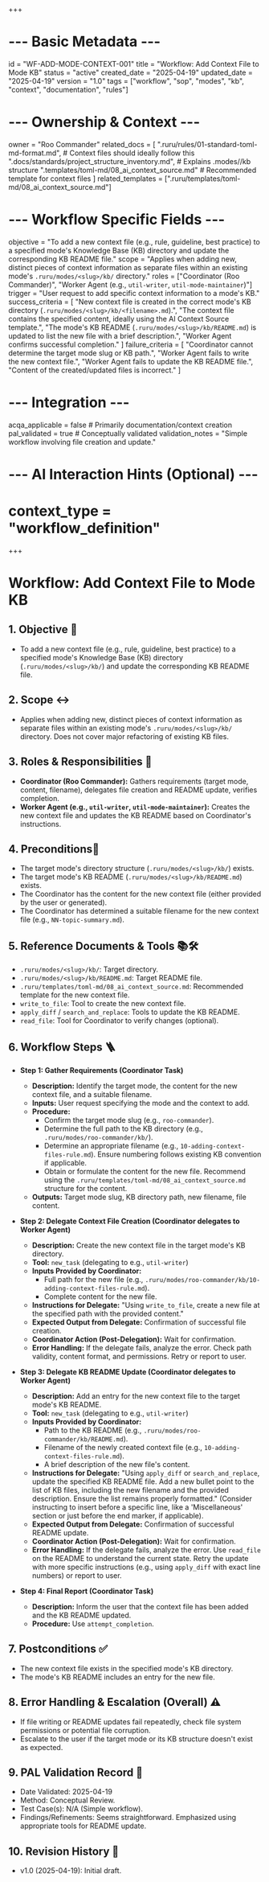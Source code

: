 +++
# --- Basic Metadata ---
id = "WF-ADD-MODE-CONTEXT-001"
title = "Workflow: Add Context File to Mode KB"
status = "active"
created_date = "2025-04-19"
updated_date = "2025-04-19"
version = "1.0"
tags = ["workflow", "sop", "modes", "kb", "context", "documentation", "rules"]

# --- Ownership & Context ---
owner = "Roo Commander"
related_docs = [
  ".ruru/rules/01-standard-toml-md-format.md", # Context files should ideally follow this
  ".docs/standards/project_structure_inventory.md", # Explains .modes/<slug>/kb structure
  ".templates/toml-md/08_ai_context_source.md" # Recommended template for context files
]
related_templates = [".ruru/templates/toml-md/08_ai_context_source.md"]

# --- Workflow Specific Fields ---
objective = "To add a new context file (e.g., rule, guideline, best practice) to a specified mode's Knowledge Base (KB) directory and update the corresponding KB README file."
scope = "Applies when adding new, distinct pieces of context information as separate files within an existing mode's `.ruru/modes/<slug>/kb/` directory."
roles = ["Coordinator (Roo Commander)", "Worker Agent (e.g., `util-writer`, `util-mode-maintainer`)"]
trigger = "User request to add specific context information to a mode's KB."
success_criteria = [
  "New context file is created in the correct mode's KB directory (`.ruru/modes/<slug>/kb/<filename>.md`).",
  "The context file contains the specified content, ideally using the AI Context Source template.",
  "The mode's KB README (`.ruru/modes/<slug>/kb/README.md`) is updated to list the new file with a brief description.",
  "Worker Agent confirms successful completion."
]
failure_criteria = [
  "Coordinator cannot determine the target mode slug or KB path.",
  "Worker Agent fails to write the new context file.",
  "Worker Agent fails to update the KB README file.",
  "Content of the created/updated files is incorrect."
]

# --- Integration ---
acqa_applicable = false # Primarily documentation/context creation
pal_validated = true # Conceptually validated
validation_notes = "Simple workflow involving file creation and update."

# --- AI Interaction Hints (Optional) ---
# context_type = "workflow_definition"
+++

# Workflow: Add Context File to Mode KB

## 1. Objective 🎯
*   To add a new context file (e.g., rule, guideline, best practice) to a specified mode's Knowledge Base (KB) directory (`.ruru/modes/<slug>/kb/`) and update the corresponding KB README file.

## 2. Scope ↔️
*   Applies when adding new, distinct pieces of context information as separate files within an existing mode's `.ruru/modes/<slug>/kb/` directory. Does not cover major refactoring of existing KB files.

## 3. Roles & Responsibilities 👤
*   **Coordinator (Roo Commander):** Gathers requirements (target mode, content, filename), delegates file creation and README update, verifies completion.
*   **Worker Agent (e.g., `util-writer`, `util-mode-maintainer`):** Creates the new context file and updates the KB README based on Coordinator's instructions.

## 4. Preconditions🚦
*   The target mode's directory structure (`.ruru/modes/<slug>/kb/`) exists.
*   The target mode's KB README (`.ruru/modes/<slug>/kb/README.md`) exists.
*   The Coordinator has the content for the new context file (either provided by the user or generated).
*   The Coordinator has determined a suitable filename for the new context file (e.g., `NN-topic-summary.md`).

## 5. Reference Documents & Tools 📚🛠️
*   `.ruru/modes/<slug>/kb/`: Target directory.
*   `.ruru/modes/<slug>/kb/README.md`: Target README file.
*   `.ruru/templates/toml-md/08_ai_context_source.md`: Recommended template for the new context file.
*   `write_to_file`: Tool to create the new context file.
*   `apply_diff` / `search_and_replace`: Tools to update the KB README.
*   `read_file`: Tool for Coordinator to verify changes (optional).

## 6. Workflow Steps 🪜

*   **Step 1: Gather Requirements (Coordinator Task)**
    *   **Description:** Identify the target mode, the content for the new context file, and a suitable filename.
    *   **Inputs:** User request specifying the mode and the context to add.
    *   **Procedure:**
        *   Confirm the target mode slug (e.g., `roo-commander`).
        *   Determine the full path to the KB directory (e.g., `.ruru/modes/roo-commander/kb/`).
        *   Determine an appropriate filename (e.g., `10-adding-context-files-rule.md`). Ensure numbering follows existing KB convention if applicable.
        *   Obtain or formulate the content for the new file. Recommend using the `.ruru/templates/toml-md/08_ai_context_source.md` structure for the content.
    *   **Outputs:** Target mode slug, KB directory path, new filename, file content.

*   **Step 2: Delegate Context File Creation (Coordinator delegates to Worker Agent)**
    *   **Description:** Create the new context file in the target mode's KB directory.
    *   **Tool:** `new_task` (delegating to e.g., `util-writer`)
    *   **Inputs Provided by Coordinator:**
        *   Full path for the new file (e.g., `.ruru/modes/roo-commander/kb/10-adding-context-files-rule.md`).
        *   Complete content for the new file.
    *   **Instructions for Delegate:** "Using `write_to_file`, create a new file at the specified path with the provided content."
    *   **Expected Output from Delegate:** Confirmation of successful file creation.
    *   **Coordinator Action (Post-Delegation):** Wait for confirmation.
    *   **Error Handling:** If the delegate fails, analyze the error. Check path validity, content format, and permissions. Retry or report to user.

*   **Step 3: Delegate KB README Update (Coordinator delegates to Worker Agent)**
    *   **Description:** Add an entry for the new context file to the target mode's KB README.
    *   **Tool:** `new_task` (delegating to e.g., `util-writer`)
    *   **Inputs Provided by Coordinator:**
        *   Path to the KB README (e.g., `.ruru/modes/roo-commander/kb/README.md`).
        *   Filename of the newly created context file (e.g., `10-adding-context-files-rule.md`).
        *   A brief description of the new file's content.
    *   **Instructions for Delegate:** "Using `apply_diff` or `search_and_replace`, update the specified KB README file. Add a new bullet point to the list of KB files, including the new filename and the provided description. Ensure the list remains properly formatted." (Consider instructing to insert before a specific line, like a 'Miscellaneous' section or just before the end marker, if applicable).
    *   **Expected Output from Delegate:** Confirmation of successful README update.
    *   **Coordinator Action (Post-Delegation):** Wait for confirmation.
    *   **Error Handling:** If the delegate fails, analyze the error. Use `read_file` on the README to understand the current state. Retry the update with more specific instructions (e.g., using `apply_diff` with exact line numbers) or report to user.

*   **Step 4: Final Report (Coordinator Task)**
    *   **Description:** Inform the user that the context file has been added and the KB README updated.
    *   **Procedure:** Use `attempt_completion`.

## 7. Postconditions ✅
*   The new context file exists in the specified mode's KB directory.
*   The mode's KB README includes an entry for the new file.

## 8. Error Handling & Escalation (Overall) ⚠️
*   If file writing or README updates fail repeatedly, check file system permissions or potential file corruption.
*   Escalate to the user if the target mode or its KB structure doesn't exist as expected.

## 9. PAL Validation Record 🧪
*   Date Validated: 2025-04-19
*   Method: Conceptual Review.
*   Test Case(s): N/A (Simple workflow).
*   Findings/Refinements: Seems straightforward. Emphasized using appropriate tools for README update.

## 10. Revision History 📜
*   v1.0 (2025-04-19): Initial draft.